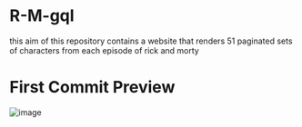 # R-M-gql
this aim of this repository contains a website that renders 51 paginated sets of characters from each episode of rick and morty

# First Commit Preview
![image](https://github.com/JamarTG/R-M-gql/assets/71823011/6af7b70e-30b2-49a3-b7d6-426842e5906c)

